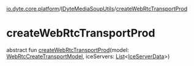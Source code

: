 [io.dyte.core.platform](../index.md)/[IDyteMediaSoupUtils](index.md)/[createWebRtcTransportProd](create-web-rtc-transport-prod.md)

# createWebRtcTransportProd


abstract fun [createWebRtcTransportProd](create-web-rtc-transport-prod.md)(model: [WebRtcCreateTransportModel](../../com.dyte.mobilecorekmm.meeting.events.payloadmodel.outbound/-web-rtc-create-transport-model/index.md), iceServers: [List](https://kotlinlang.org/api/latest/jvm/stdlib/kotlin.collections/-list/index.html)&lt;[IceServerData](../../com.dyte.mobilecorekmm.network.models/-ice-server-data/index.md)&gt;)
